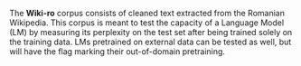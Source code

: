 The **Wiki-ro** corpus consists of cleaned text extracted from the Romanian Wikipedia. This corpus is meant to test the capacity of a Language Model (LM) by measuring its perplexity on the test set after being trained solely on the training data. LMs pretrained on external data can be tested as well, but will have the flag marking their out-of-domain pretraining.
